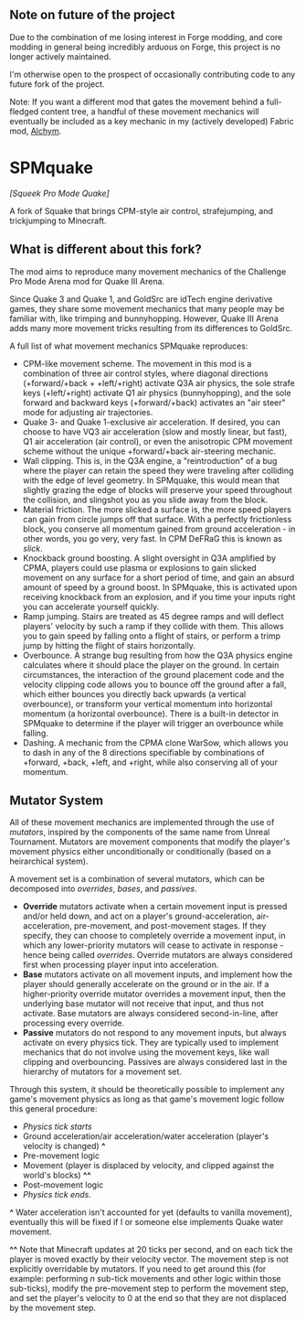 ## Note on future of the project

Due to the combination of me losing interest in Forge modding, and core modding in general being incredibly arduous on Forge, this project is no longer actively maintained.

I'm otherwise open to the prospect of occasionally contributing code to any future fork of the project.

Note: If you want a different mod that gates the movement behind a full-fledged content tree, a handful of these movement mechanics will eventually be included as a key mechanic in my (actively developed) Fabric mod, [Alchym](https://github.com/deyahruhd/alchym).

SPMquake
======

*[Squeek Pro Mode Quake]*

A fork of Squake that brings CPM-style air control, strafejumping, and trickjumping to Minecraft.

## What is different about this fork?

The mod aims to reproduce many movement mechanics of the Challenge Pro Mode Arena mod for Quake III Arena.

Since Quake 3 and Quake 1, and GoldSrc are idTech engine derivative games, they share some movement mechanics that many people may be familiar with, like trimping and bunnyhopping. However, Quake III Arena adds many more movement tricks resulting from its differences to GoldSrc.

A full list of what movement mechanics SPMquake reproduces: 
- CPM-like movement scheme. The movement in this mod is a combination of three air control styles, where diagonal directions (+forward/+back + +left/+right) activate Q3A air physics, the sole strafe keys (+left/+right) activate Q1 air physics (bunnyhopping), and the sole forward and backward keys (+forward/+back) activates an "air steer" mode for adjusting air trajectories.
- Quake 3- and Quake 1-exclusive air acceleration. If desired, you can choose to have VQ3 air acceleration (slow and mostly linear, but fast), Q1 air acceleration (air control), or even the anisotropic CPM movement scheme without the unique +forward/+back air-steering mechanic.
- Wall clipping. This is, in the Q3A engine, a "reintroduction" of a bug where the player can retain the speed they were traveling after colliding with the edge of level geometry. In SPMquake, this would mean that slightly grazing the edge of blocks will preserve your speed throughout the collision, and slingshot you as you slide away from the block.
- Material friction. The more slicked a surface is, the more speed players can gain from circle jumps off that surface. With a perfectly frictionless block, you conserve all momentum gained from ground acceleration - in other words, you go very, very fast. In CPM DeFRaG this is known as *slick*.
- Knockback ground boosting. A slight oversight in Q3A amplified by CPMA, players could use plasma or explosions to gain slicked movement on any surface for a short period of time, and gain an absurd amount of speed by a ground boost. In SPMquake, this is activated upon receiving knockback from an explosion, and if you time your inputs right you can accelerate yourself quickly.
- Ramp jumping. Stairs are treated as 45 degree ramps and will deflect players' velocity by such a ramp if they collide with them. This allows you to gain speed by falling onto a flight of stairs, or perform a trimp jump by hitting the flight of stairs horizontally.
- Overbounce. A strange bug resulting from how the Q3A physics engine calculates where it should place the player on the ground. In certain circumstances, the interaction of the ground placement code and the velocity clipping code allows you to bounce off the ground after a fall, which either bounces you directly back upwards (a vertical overbounce), or transform your vertical momentum into horizontal momentum (a horizontal overbounce).
  There is a built-in detector in SPMquake to determine if the player will trigger an overbounce while falling. 
- Dashing. A mechanic from the CPMA clone WarSow, which allows you to dash in any of the 8 directions specifiable by combinations of +forward, +back, +left, and +right, while also conserving all of your momentum.

## Mutator System

All of these movement mechanics are implemented through the use of *mutators*, inspired by the components of the same name from Unreal Tournament. Mutators are movement components that modify the player's movement physics either unconditionally or conditionally (based on a heirarchical system).

A movement set is a combination of several mutators, which can be decomposed into *overrides*, *bases*, and *passives*.

- **Override** mutators activate when a certain movement input is pressed and/or held down, and act on a player's ground-acceleration, air-acceleration, pre-movement, and post-movement stages. If they specify, they can choose to completely override a movement input, in which any lower-priority mutators will cease to activate in response - hence being called *overrides*.
  Override mutators are always considered first when processing player input into acceleration.
- **Base** mutators activate on all movement inputs, and implement how the player should generally accelerate on the ground or in the air. If a higher-priority override mutator overrides a movement input, then the underlying base mutator will not receive that input, and thus not activate. Base mutators are always considered second-in-line, after processing every override.
- **Passive** mutators do not respond to any movement inputs, but always activate on every physics tick. They are typically used to implement mechanics that do not involve using the movement keys, like wall clipping and overbouncing. Passives are always considered last in the hierarchy of mutators for a movement set.

Through this system, it should be theoretically possible to implement any game's movement physics as long as that game's movement logic follow this general procedure:

- *Physics tick starts*
- Ground acceleration/air acceleration/water acceleration (player's velocity is changed) **^**
- Pre-movement logic
- Movement (player is displaced by velocity, and clipped against the world's blocks) **^^**
- Post-movement logic
- *Physics tick ends.* 

**^** Water acceleration isn't accounted for yet (defaults to vanilla movement), eventually this will be fixed if I or someone else implements Quake water movement.

**^^** Note that Minecraft updates at 20 ticks per second, and on each tick the player is moved exactly by their velocity vector. The movement step is not explicitly overridable by mutators. If you need to get around this (for example: performing *n* sub-tick movements and other logic within those sub-ticks), modify the pre-movement step to perform the movement step, and set the player's velocity to 0 at the end so that they are not displaced by the movement step.

